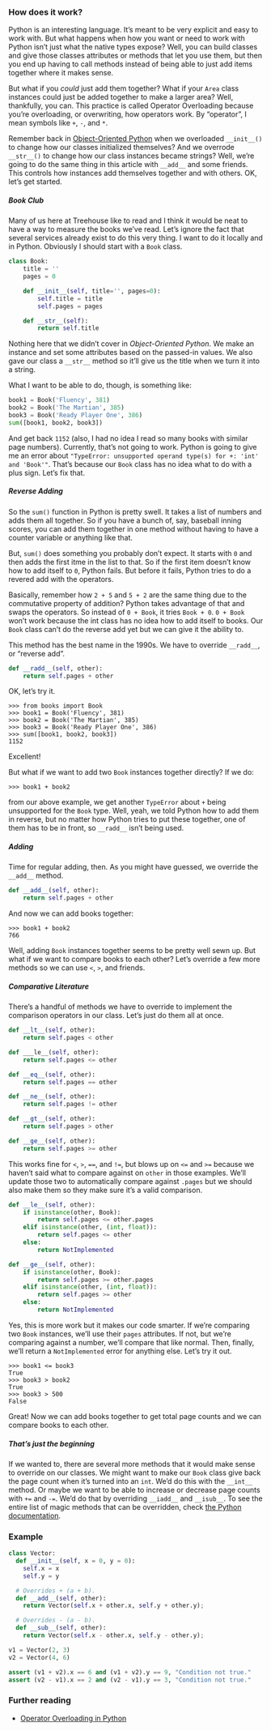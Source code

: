 ### How does it work?

Python is an interesting language. It’s meant to be very explicit and easy to work with. But what happens when how you want or need to work with Python isn’t just what the native types expose? Well, you can build classes and give those classes attributes or methods that let you use them, but then you end up having to call methods instead of being able to just add items together where it makes sense.

But what if you _could_ just add them together? What if your `Area` class instances could just be added together to make a larger area? Well, thankfully, you can. This practice is called Operator Overloading because you’re overloading, or overwriting, how operators work. By “operator”, I mean symbols like `+`, `-`, and `*`.

Remember back in [Object-Oriented Python](http://teamtreehouse.com/library/objectoriented-python) when we overloaded `__init__()` to change how our classes initialized themselves? And we overrode `__str__()` to change how our class instances became strings? Well, we’re going to do the same thing in this article with `__add__` and some friends. This controls how instances add themselves together and with others. OK, let’s get started.

##### Book Club

Many of us here at Treehouse like to read and I think it would be neat to have a way to measure the books we’ve read. Let’s ignore the fact that several services already exist to do this very thing. I want to do it locally and in Python. Obviously I should start with a `Book` class.

```python
class Book:
    title = ''
    pages = 0

    def __init__(self, title='', pages=0):
        self.title = title
        self.pages = pages

    def __str__(self):
        return self.title
```

Nothing here that we didn’t cover in _Object-Oriented Python_. We make an instance and set some attributes based on the passed-in values. We also gave our class a `__str__` method so it’ll give us the title when we turn it into a string.

What I want to be able to do, though, is something like:

```python
book1 = Book('Fluency', 381)
book2 = Book('The Martian', 385)
book3 = Book('Ready Player One', 386)
sum([book1, book2, book3])
```

And get back `1152` (also, I had no idea I read so many books with similar page numbers). Currently, that’s not going to work. Python is going to give me an error about `"TypeError: unsupported operand type(s) for +: 'int' and 'Book'"`. That’s because our `Book` class has no idea what to do with a plus sign. Let’s fix that.

##### Reverse Adding

So the `sum()` function in Python is pretty swell. It takes a list of numbers and adds them all together. So if you have a bunch of, say, baseball inning scores, you can add them together in one method without having to have a counter variable or anything like that.

But, `sum()` does something you probably don’t expect. It starts with `0` and then adds the first itme in the list to that. So if the first item doesn’t know how to add itself to `0`, Python fails. But before it fails, Python tries to do a revered add with the operators.

Basically, remember how `2 + 5` and `5 + 2` are the same thing due to the commutative property of addition? Python takes advantage of that and swaps the operators. So instead of `0 + Book`, it tries `Book + 0`. `0 + Book` won’t work because the int class has no idea how to add itself to books. Our `Book` class can’t do the reverse add yet but we can give it the ability to.

This method has the best name in the 1990s. We have to override `__radd__`, or “reverse add”.

```python
def __radd__(self, other):
    return self.pages + other
```

OK, let’s try it.

```shell
>>> from books import Book
>>> book1 = Book('Fluency', 381)
>>> book2 = Book('The Martian', 385)
>>> book3 = Book('Ready Player One', 386)
>>> sum([book1, book2, book3])
1152
```

Excellent!

But what if we want to add two `Book` instances together directly? If we do:

```shell
>>> book1 + book2
```

from our above example, we get another `TypeError` about `+` being unsupported for the `Book` type. Well, yeah, we told Python how to add them in reverse, but no matter how Python tries to put these together, one of them has to be in front, so `__radd__` isn’t being used.

##### Adding

Time for regular adding, then. As you might have guessed, we override the `__add__` method.

```python
def __add__(self, other):
    return self.pages + other
```

And now we can add books together:

```shell
>>> book1 + book2
766
```

Well, adding `Book` instances together seems to be pretty well sewn up. But what if we want to compare books to each other? Let’s override a few more methods so we can use `<`, `>`, and friends.

##### Comparative Literature

There’s a handful of methods we have to override to implement the comparison operators in our class. Let’s just do them all at once.

```python
def __lt__(self, other):
    return self.pages < other

def ___le__(self, other):
    return self.pages <= other

def __eq__(self, other):
    return self.pages == other

def __ne__(self, other):
    return self.pages != other

def __gt__(self, other):
    return self.pages > other

def __ge__(self, other):
    return self.pages >= other
```

This works fine for `<`, `>`, `==`, and `!=`, but blows up on `<=` and `>=` because we haven’t said what to compare against on `other` in those examples. We’ll update those two to automatically compare against `.pages` but we should also make them so they make sure it’s a valid comparison.

```python
def __le__(self, other):
    if isinstance(other, Book):
        return self.pages <= other.pages
    elif isinstance(other, (int, float)):
        return self.pages <= other
    else:
        return NotImplemented

def __ge__(self, other):
    if isinstance(other, Book):
        return self.pages >= other.pages
    elif isinstance(other, (int, float)):
        return self.pages >= other
    else:
        return NotImplemented
```

Yes, this is more work but it makes our code smarter. If we’re comparing two `Book` instances, we’ll use their `pages` attributes. If not, but we’re comparing against a number, we’ll compare that like normal. Then, finally, we’ll return a `NotImplemented` error for anything else. Let’s try it out.

```shell
>>> book1 <= book3
True
>>> book3 > book2
True
>>> book3 > 500
False
```

Great! Now we can add books together to get total page counts and we can compare books to each other.

##### That’s just the beginning

If we wanted to, there are several more methods that it would make sense to override on our classes. We might want to make our `Book` class give back the page count when it’s turned into an `int`. We’d do this with the `__int__` method. Or maybe we want to be able to increase or decrease page counts with `+=` and `-=`. We’d do that by overriding `__iadd__` and `__isub__`. To see the entire list of magic methods that can be overridden, check [the Python documentation](https://docs.python.org/3/reference/datamodel.html#special-method-names).

### Example

```python
class Vector:
  def __init__(self, x = 0, y = 0):
    self.x = x
    self.y = y

  # Overrides + (a + b).
  def __add__(self, other):
    return Vector(self.x + other.x, self.y + other.y);

  # Overrides - (a - b).
  def __sub__(self, other):
    return Vector(self.x - other.x, self.y - other.y);

v1 = Vector(2, 3)
v2 = Vector(4, 6)

assert (v1 + v2).x == 6 and (v1 + v2).y == 9, "Condition not true."
assert (v2 - v1).x == 2 and (v2 - v1).y == 3, "Condition not true."
```

### Further reading
- [Operator Overloading in Python](http://blog.teamtreehouse.com/operator-overloading-python)